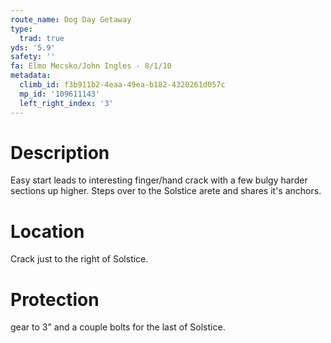```yaml
---
route_name: Dog Day Getaway
type:
  trad: true
yds: '5.9'
safety: ''
fa: Elmo Mecsko/John Ingles - 8/1/10
metadata:
  climb_id: f3b911b2-4eaa-49ea-b182-4320261d057c
  mp_id: '109611143'
  left_right_index: '3'
---
```

# Description
Easy start leads to interesting finger/hand crack with a few bulgy harder sections up higher. Steps over to the Solstice arete and shares it's anchors.

# Location
Crack just to the right of Solstice.

# Protection
gear to 3" and a couple bolts for the last of Solstice.
